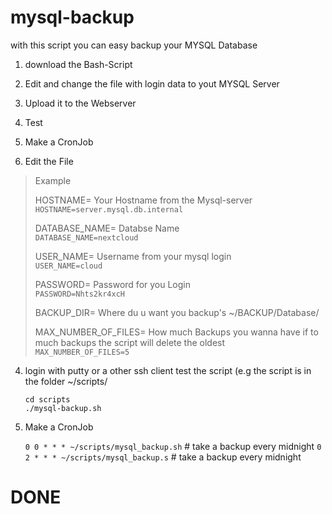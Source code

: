
# mysql-backup
with this script you can easy backup your MYSQL Database

1. download the Bash-Script
2. Edit and change the file with login data to yout MYSQL Server
3. Upload it to the Webserver
4. Test
5. Make a CronJob

2. Edit the File



    

> Example
> 
> HOSTNAME= Your Hostname from the Mysql-server      
> `HOSTNAME=server.mysql.db.internal` 
> 
> DATABASE_NAME= Databse Name                          
>   `DATABASE_NAME=nextcloud` 
>   
>   USER_NAME= Username from your mysql login          
>    `USER_NAME=cloud` 
>    
>    PASSWORD= Password for you Login                  
>     `PASSWORD=Nhts2kr4xcH`
> 
> BACKUP_DIR= Where du u want you backup's
> ~/BACKUP/Database/
> 
> MAX_NUMBER_OF_FILES=  How much Backups you wanna have if to much backups the script will  delete the oldest      
> `MAX_NUMBER_OF_FILES=5`
>  


4. login with putty or a other ssh client
   test the script (e.g the script is in the folder ~/scripts/
   

       cd scripts
       ./mysql-backup.sh

   
5. Make a CronJob

    `0 0 * * * ~/scripts/mysql_backup.sh` # take a backup every midnight
    `0 2 * * * ~/scripts/mysql_backup.s` # take a backup every midnight

# DONE


